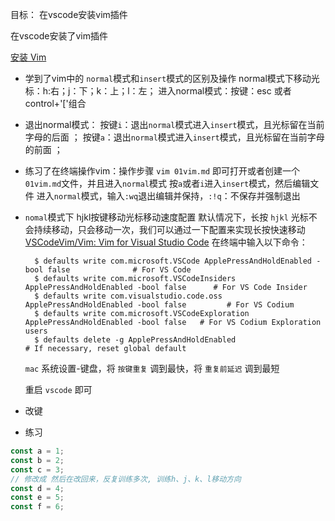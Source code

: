 目标：
  在vscode安装vim插件

在vscode安装了vim插件

  [安装 Vim](vscode:extension/vscodevim.vim)

- 学到了vim中的 `normal`模式和`insert`模式的区别及操作
    normal模式下移动光标：h:右；j：下；k：上；l：左；
    进入normal模式：按键：esc 或者 control+'['组合

- 退出normal模式：
    按键`i`：退出`normal`模式进入`insert`模式，且光标留在当前字母的后面 ；
    按键`a`：退出`normal`模式进入`insert`模式，且光标留在当前字母的前面 ；

- 练习了在终端操作vim：操作步骤
    `vim 01vim.md` 即可打开或者创建一个`01vim.md`文件，并且进入`normal`模式
    按`a`或者`i`进入`insert`模式，然后编辑文件
    进入`normal`模式，输入`:wq`退出编辑并保持，`:!q`：不保存并强制退出

- `nomal`模式下 hjkl按键移动光标移动速度配置
    默认情况下，长按 `hjkl` 光标不会持续移动，只会移动一次，我们可以通过一下配置来实现长按快速移动
    [VSCodeVim/Vim: Vim for Visual Studio Code](https://github.com/VSCodeVim/Vim#mac)
    在终端中输入以下命令：

  ```
    $ defaults write com.microsoft.VSCode ApplePressAndHoldEnabled -bool false              # For VS Code
    $ defaults write com.microsoft.VSCodeInsiders ApplePressAndHoldEnabled -bool false      # For VS Code Insider
    $ defaults write com.visualstudio.code.oss ApplePressAndHoldEnabled -bool false         # For VS Codium
    $ defaults write com.microsoft.VSCodeExploration ApplePressAndHoldEnabled -bool false   # For VS Codium Exploration users
    $ defaults delete -g ApplePressAndHoldEnabled                                           # If necessary, reset global default
  ```
  `mac` 系统设置-键盘，将 `按键重复` 调到最快，将 `重复前延迟` 调到最短

  重启 `vscode` 即可




- 改键

- 练习

```js
const a = 1;
const b = 2;
const c = 3;
// 修改成 然后在改回来，反复训练多次, 训练h、j、k、l移动方向
const d = 4;
const e = 5;
const f = 6;
```
